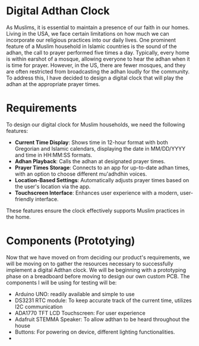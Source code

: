 # Digital Adthan Clock
As Muslims, it is essential to maintain a presence of our faith in our homes. Living in the USA, we face certain limitations on how much we can incorporate our religious practices into our daily lives. One prominent feature of a Muslim household in Islamic countries is the sound of the adhan, the call to prayer performed five times a day. Typically, every home is within earshot of a mosque, allowing everyone to hear the adhan when it is time for prayer. However, in the US, there are fewer mosques, and they are often restricted from broadcasting the adhan loudly for the community. To address this, I have decided to design a digital clock that will play the adhan at the appropriate prayer times.

# Requirements
To design our digital clock for Muslim households, we need the following features:

- **Current Time Display**: Shows time in 12-hour format with both Gregorian and Islamic calendars, displaying the date in MM/DD/YYYY and time in HH:MM:SS formats.
- **Adhan Playback**: Calls the adhan at designated prayer times.
- **Prayer Times Storage**: Connects to an app for up-to-date adhan times, with an option to choose different mu'adhdhin voices.
- **Location-Based Settings**: Automatically adjusts prayer times based on the user's location via the app.
- **Touchscreen Interface**: Enhances user experience with a modern, user-friendly interface.

These features ensure the clock effectively supports Muslim practices in the home.

# Components (Prototying)
Now that we have moved on from deciding our product's requirements, we will be moving on to gather the resources necessary to successfully implement a digital Adthan clock. We will be beginning with a prototyping phase on a breadboard before moving to design our own custom PCB. The components I will be using for testing will be:
- Arduino UNO: readily available and simple to use
- DS3231 RTC module: To keep accurate track of the current time, utilizes I2C communication
- ADA1770 TFT LCD Touchscreen: For user experience
- Adafruit STEMMA Speaker: To allow adthan to be heard throughout the house
- Buttons: For powering on device, different lighting functionalities.
- 



